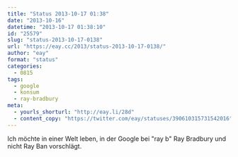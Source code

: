 ```yaml
---
title: "Status 2013-10-17 01:38"
date: "2013-10-16"
datetime: "2013-10-17 01:38:10"
id: "25579"
slug: "status-2013-10-17-0138"
url: "https://eay.cc/2013/status-2013-10-17-0138/"
author: "eay"
format: "status"
categories:
  - 0815
tags:
  - google
  - konsum
  - ray-bradbury
meta:
  - yourls_shorturl: "http://eay.li/28d"
  - content_copy: "https://twitter.com/eay/statuses/390610315731542016"
---
```


Ich möchte in einer Welt leben, in der Google bei "ray b" Ray Bradbury und nicht Ray Ban vorschlägt.
